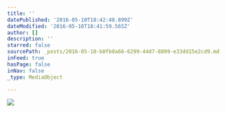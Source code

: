 ```yaml
---
title: ''
datePublished: '2016-05-10T18:42:48.899Z'
dateModified: '2016-05-10T18:41:59.565Z'
author: []
description: ''
starred: false
sourcePath: _posts/2016-05-10-b0fb0a66-6299-44d7-8899-e33dd15e2cd9.md
inFeed: true
hasPage: false
inNav: false
_type: MediaObject

---
```

![](https://the-grid-user-content.s3-us-west-2.amazonaws.com/f96eff5f-52b5-420e-9ab3-d5a0f51db6a8.jpg)